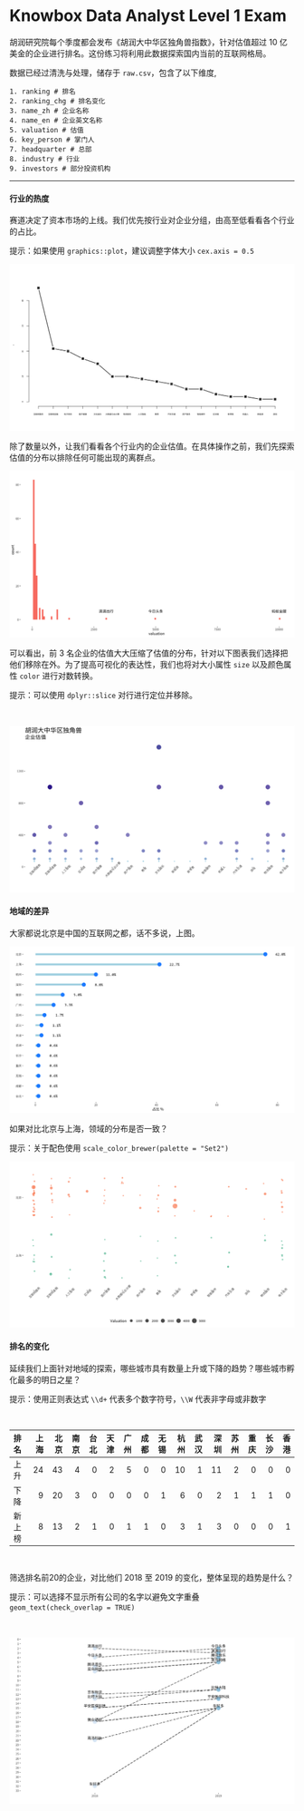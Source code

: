 Knowbox Data Analyst Level 1 Exam
================

胡润研究院每个季度都会发布《胡润大中华区独角兽指数》，针对估值超过 10 亿美金的企业进行排名。这份练习将利用此数据探索国内当前的互联网格局。

数据已经过清洗与处理，储存于 `raw.csv`，包含了以下维度,

    1. ranking # 排名
    2. ranking_chg # 排名变化
    3. name_zh # 企业名称
    4. name_en # 企业英文名称
    5. valuation # 估值
    6. key_person # 掌门人
    7. headquarter # 总部
    8. industry # 行业
    9. investors # 部分投资机构

-----

#### 行业的热度

赛道决定了资本市场的上线。我们优先按行业对企业分组，由高至低看看各个行业的占比。

提示：如果使用 `graphics::plot`，建议调整字体大小 `cex.axis = 0.5`

![](README_files/figure-gfm/unnamed-chunk-2-1.png)<!-- -->

除了数量以外，让我们看看各个行业内的企业估值。在具体操作之前，我们先探索估值的分布以排除任何可能出现的离群点。

![](README_files/figure-gfm/unnamed-chunk-3-1.png)<!-- -->

可以看出，前 3 名企业的估值大大压缩了估值的分布，针对以下图表我们选择把他们移除在外。为了提高可视化的表达性，我们也将对大小属性 `size`
以及颜色属性 `color` 进行对数转换。

提示：可以使用 `dplyr::slice` 对行进行定位并移除。

</br>

![](README_files/figure-gfm/unnamed-chunk-4-1.png)<!-- -->

#### 地域的差异

大家都说北京是中国的互联网之都，话不多说，上图。

![](README_files/figure-gfm/unnamed-chunk-5-1.png)<!-- -->

如果对比北京与上海，领域的分布是否一致？

提示：关于配色使用 `scale_color_brewer(palette = "Set2")`

![](README_files/figure-gfm/unnamed-chunk-6-1.png)<!-- -->

#### 排名的变化

延续我们上面针对地域的探索，哪些城市具有数量上升或下降的趋势？哪些城市孵化最多的明日之星？

提示：使用正则表达式 `\\d+` 代表多个数字符号，`\\W`
代表非字母或非数字

</br>

| 排名  | 上海 | 北京 | 南京 | 台北 | 天津 | 广州 | 成都 | 无锡 | 杭州 | 武汉 | 深圳 | 苏州 | 重庆 | 长沙 | 香港 |
| :-- | -: | -: | -: | -: | -: | -: | -: | -: | -: | -: | -: | -: | -: | -: | -: |
| 上升  | 24 | 43 |  4 |  0 |  2 |  5 |  0 |  0 | 10 |  1 | 11 |  2 |  0 |  0 |  0 |
| 下降  |  9 | 20 |  3 |  0 |  0 |  0 |  0 |  1 |  6 |  0 |  2 |  1 |  1 |  1 |  0 |
| 新上榜 |  8 | 13 |  2 |  1 |  0 |  1 |  1 |  0 |  3 |  1 |  3 |  0 |  0 |  0 |  1 |

</br>

筛选排名前20的企业，对比他们 2018 至 2019 的变化，整体呈现的趋势是什么？

提示：可以选择不显示所有公司的名字以避免文字重叠 `geom_text(check_overlap = TRUE)`

</br>

![](README_files/figure-gfm/unnamed-chunk-8-1.png)<!-- -->

